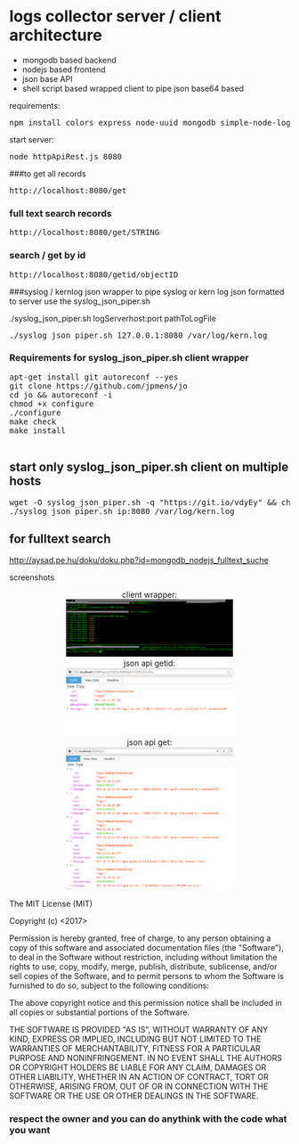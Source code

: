 # logs collector server / client architecture
+ mongodb based backend  
+ nodejs based frontend 
+ json base API 
+ shell script based wrapped client to pipe json base64 based 


requirements:
<pre>
npm install colors express node-uuid mongodb simple-node-logger sleep-ms 
</pre>


start server:
<pre>
node httpApiRest.js 8080
</pre>

###to get all records
<pre>
http://localhost:8080/get
</pre>

### full text search records
<pre>
http://localhost:8080/get/STRING
</pre>

### search / get by id
<pre>
http://localhost:8080/getid/objectID
</pre>

###syslog / kernlog json wrapper 
to pipe syslog or kern log json formatted to server use the syslog_json_piper.sh

./syslog_json_piper.sh logServerhost:port  pathToLogFile
<pre>
./syslog_json_piper.sh 127.0.0.1:8080 /var/log/kern.log
</pre>


### Requirements for syslog_json_piper.sh client wrapper
<pre>
apt-get install git autoreconf --yes
git clone https://github.com/jpmens/jo
cd jo && autoreconf -i
chmod +x configure
./configure
make check
make install

</pre>

## start  only syslog_json_piper.sh client on multiple hosts
<pre>
wget -O syslog_json_piper.sh -q "https://git.io/vdyEy" && chmod +x syslog_json_piper.sh
./syslog_json_piper.sh ip:8080 /var/log/kern.log
</pre>

## for fulltext search 
http://aysad.pe.hu/doku/doku.php?id=mongodb_nodejs_fulltext_suche


screenshots
<p align="center">
  client wrapper:<br>
  <img src="https://raw.githubusercontent.com/AysadKozanoglu/logs_collector_MongoNodeJs/master/screenshots/logs_collector_client_wrapper.png" width="300"/>
  <br>
  json api getid:<br>
  <img src="https://raw.githubusercontent.com/AysadKozanoglu/logs_collector_MongoNodeJs/master/screenshots/logs_collector_json_api_getid.png" width="300"/>
  <br>
   json api get:<br>
  <img src="https://raw.githubusercontent.com/AysadKozanoglu/logs_collector_MongoNodeJs/master/screenshots/logs_collector_jsonapi_get.png" width="300"/> 
</p>


The MIT License (MIT)

Copyright (c) <2017> <copyright Aysad Kozanoglu>

Permission is hereby granted, free of charge, to any person obtaining a copy of this software and associated documentation files (the "Software"), to deal in the Software without restriction, including without limitation the rights to use, copy, modify, merge, publish, distribute, sublicense, and/or sell copies of the Software, and to permit persons to whom the Software is furnished to do so, subject to the following conditions:

The above copyright notice and this permission notice shall be included in all copies or substantial portions of the Software.

THE SOFTWARE IS PROVIDED "AS IS", WITHOUT WARRANTY OF ANY KIND, EXPRESS OR IMPLIED, INCLUDING BUT NOT LIMITED TO THE WARRANTIES OF MERCHANTABILITY, FITNESS FOR A PARTICULAR PURPOSE AND NONINFRINGEMENT. IN NO EVENT SHALL THE AUTHORS OR COPYRIGHT HOLDERS BE LIABLE FOR ANY CLAIM, DAMAGES OR OTHER LIABILITY, WHETHER IN AN ACTION OF CONTRACT, TORT OR OTHERWISE, ARISING FROM, OUT OF OR IN CONNECTION WITH THE SOFTWARE OR THE USE OR OTHER DEALINGS IN THE SOFTWARE.

### respect the owner and you can do anythink with the code what you want
